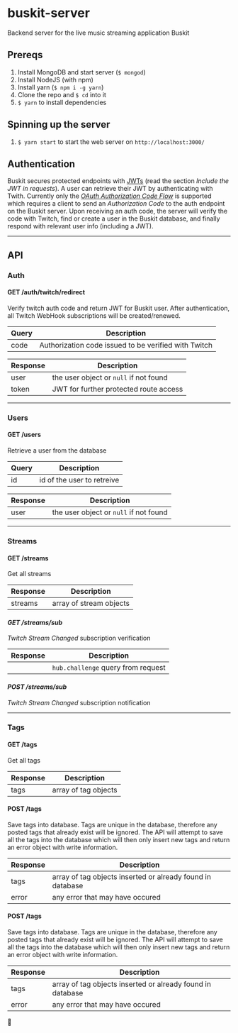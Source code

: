 # buskit-server
Backend server for the live music streaming application Buskit

## Prereqs

1. Install MongoDB and start server (`$ mongod`)
2. Install NodeJS (with npm)
3. Install yarn (`$ npm i -g yarn`)
4. Clone the repo and `$ cd` into it
5. `$ yarn` to install dependencies

## Spinning up the server
1. `$ yarn start` to start the web server on `http://localhost:3000/`

## Authentication
Buskit secures protected endpoints with [JWTs](https://www.npmjs.com/package/passport-jwt) (read the section *Include the JWT in requests*). A user can retrieve their JWT by authenticating with Twith. Currently only the [*OAuth Authorization Code Flow*](
https://dev.twitch.tv/docs/authentication/getting-tokens-oauth/#oauth-authorization-code-flow
) is supported which requires a client to send an *Authorization Code* to the auth endpoint on the Buskit server. Upon receiving an auth code, the server will verify the code with Twitch, find or create a user in the Buskit database, and finally respond with relevant user info (including a JWT).

---

## API

### Auth

#### GET /auth/twitch/redirect
Verify twitch auth code and return JWT for Buskit user. After authentication, all Twitch WebHook subscriptions will be created/renewed.

| Query | Description |
| --- | --- |
| code | Authorization code issued to be verified with Twitch |

| Response | Description |
| --- | --- |
| user | the user object or `null` if not found |
| token | JWT for further protected route access |

---

### Users

#### GET /users
Retrieve a user from the database

| Query | Description |
| --- | --- |
| id | id of the user to retreive |

| Response | Description |
| --- | --- |
| user | the user object or `null` if not found |

---

### Streams

#### GET /streams
Get all streams

| Response | Description |
| --- | --- |
| streams | array of stream objects |

#### *GET /streams/sub*
*Twitch Stream Changed* subscription verification

| Response | Description |
| --- | --- |
|  | `hub.challenge` query from request |

#### *POST /streams/sub*
*Twitch Stream Changed* subscription notification

---

### Tags

#### GET /tags
Get all tags

| Response | Description |
| --- | --- |
| tags | array of tag objects |

#### POST /tags
Save tags into database. Tags are unique in the database, therefore any posted tags that already exist will be ignored. The API will attempt to save all the tags into the database which will then only insert new tags and return an error object with write information.

| Response | Description |
| --- | --- |
| tags | array of tag objects inserted or already found in database |
| error | any error that may have occured |

#### POST /tags
Save tags into database. Tags are unique in the database, therefore any posted tags that already exist will be ignored. The API will attempt to save all the tags into the database which will then only insert new tags and return an error object with write information.

| Response | Description |
| --- | --- |
| tags | array of tag objects inserted or already found in database |
| error | any error that may have occured |

🍕
